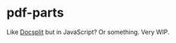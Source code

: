 # pdf-parts

Like [Docsplit](https://documentcloud.github.io/docsplit/) but in JavaScript? Or something. Very WIP.
